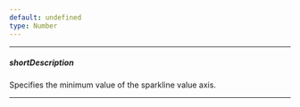 ```yaml
---
default: undefined
type: Number
---
```

---
##### shortDescription
Specifies the minimum value of the sparkline value axis.

---
